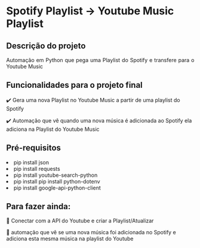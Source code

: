 <h1>Spotify Playlist -> Youtube Music Playlist</h1> 

## Descrição do projeto 

<p align="justify">
  Automação em Python que pega uma Playlist do Spotify e transfere para o Youtube Music 
</p>

## Funcionalidades para o projeto final

:heavy_check_mark: Gera uma nova Playlist no Youtube Music a partir de uma playlist do Spotify  

:heavy_check_mark: Automação que vê quando uma nova música é adicionada ao Spotify ela adiciona na Playlist do Youtube Music  

## Pré-requisitos

<li> pip install json </li> 
<li> pip install requests </li> 
<li> pip install youtube-search-python </li> 
<li> pip install pip install python-dotenv </li> 
<li> pip install google-api-python-client </li> 

## Para fazer ainda:
:memo: Conectar com a API do Youtube e criar a Playlist/Atualizar

:memo: automação que vê se uma nova música foi adicionada no Spotify e adiciona esta mesma música na playlist do Youtube 

